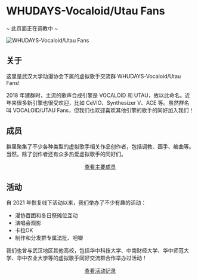 <link rel="stylesheet" href="/group/vocaloid-utau-fans/styles.css">

# WHUDAYS-Vocaloid/Utau Fans

<div class="miku-bar-top"></div>
<div class="miku-bar-center">
  <div class="miku-bar-text">
    ~ 此页面正在调教中 ~
  </div>
</div>
<div class="miku-bar-bottom"></div>

![WHUDAYS-Vocaloid/Utau Fans](/group/vocaloid-utau-fans/logo.jpg)

## 关于

这里是武汉大学动漫协会下属的虚拟歌手交流群 WHUDAYS-Vocaloid/Utau Fans!

2018 年建群时，主流的歌声合成引擎是 VOCALOID 和 UTAU，故以此命名。近年来很多新引擎也很受欢迎，比如 CeVIO、Synthesizer V、ACE 等。虽然群名叫 VOCALOID/UTAU Fans，但我们也欢迎喜欢其他引擎的歌手的同好加入我们！

## 成员

群里聚集了不少各种类型的虚拟歌手相关作品创作者，包括调教、画手、编曲等。当然，除了创作者还有众多热爱虚拟歌手的同好们。

<p align="center">
  <a href="/group/vocaloid-utau-fans/members/" class="primary-btn">
    查看主要成员
  </a>
</p>

## 活动

自 2021 年恢复线下活动以来，我们举办了不少有趣的活动：

- 漫协百团和冬日祭摊位互动
- 演唱会观影
- 卡拉OK
- 制作和分发群专属法批、吧唧

我们也曾与武汉地区其他高校，包括华中科技大学、中南财经大学、华中师范大学、华中农业大学等的虚拟歌手同好交流群合作举办过活动！

<p align="center">
  <a href="/group/vocaloid-utau-fans/events/" class="primary-btn">
    查看活动记录
  </a>
</p>